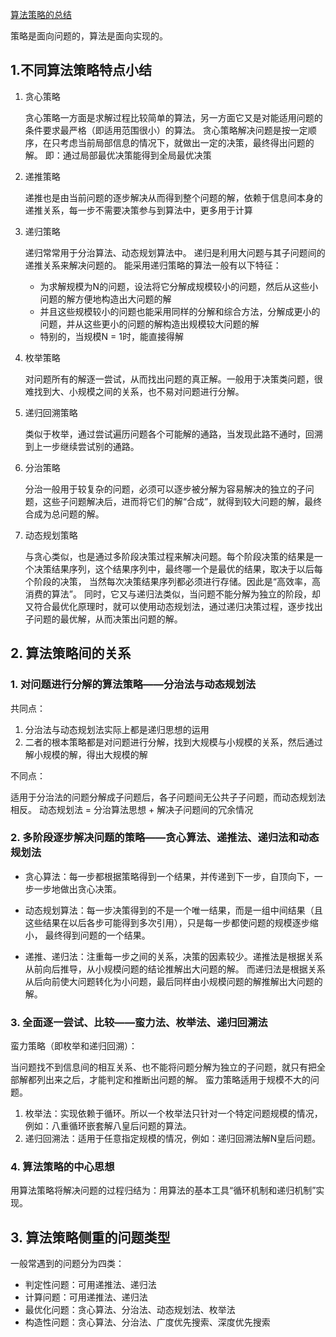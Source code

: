 [算法策略的总结](http://www.cnblogs.com/steven_oyj/archive/2010/05/22/1741482.html)


策略是面向问题的，算法是面向实现的。

## 1.不同算法策略特点小结

1. 贪心策略

    贪心策略一方面是求解过程比较简单的算法，另一方面它又是对能适用问题的条件要求最严格（即适用范围很小）的算法。
    贪心策略解决问题是按一定顺序，在只考虑当前局部信息的情况下，就做出一定的决策，最终得出问题的解。
    即：通过局部最优决策能得到全局最优决策

2. 递推策略

    递推也是由当前问题的逐步解决从而得到整个问题的解，依赖于信息间本身的递推关系，每一步不需要决策参与到算法中，更多用于计算

3. 递归策略

    递归常常用于分治算法、动态规划算法中。
    递归是利用大问题与其子问题间的递推关系来解决问题的。
    能采用递归策略的算法一般有以下特征：

    * 为求解规模为N的问题，设法将它分解成规模较小的问题，然后从这些小问题的解方便地构造出大问题的解
    * 并且这些规模较小的问题也能采用同样的分解和综合方法，分解成更小的问题，并从这些更小的问题的解构造出规模较大问题的解
    * 特别的，当规模N = 1时，能直接得解

4. 枚举策略

    对问题所有的解逐一尝试，从而找出问题的真正解。一般用于决策类问题，很难找到大、小规模之间的关系，也不易对问题进行分解。

5. 递归回溯策略

    类似于枚举，通过尝试遍历问题各个可能解的通路，当发现此路不通时，回溯到上一步继续尝试别的通路。

6. 分治策略

    分治一般用于较复杂的问题，必须可以逐步被分解为容易解决的独立的子问题，这些子问题解决后，进而将它们的解“合成”，就得到较大问题的解，最终合成为总问题的解。

7. 动态规划策略

    与贪心类似，也是通过多阶段决策过程来解决问题。每个阶段决策的结果是一个决策结果序列，这个结果序列中，最终哪一个是最优的结果，取决于以后每个阶段的决策，
    当然每次决策结果序列都必须进行存储。因此是“高效率，高消费的算法”。
    同时，它又与递归法类似，当问题不能分解为独立的阶段，却又符合最优化原理时，就可以使用动态规划法，通过递归决策过程，逐步找出子问题的最优解，从而决策出问题的解。

## 2. 算法策略间的关系

### 1. 对问题进行分解的算法策略——分治法与动态规划法

共同点：

1. 分治法与动态规划法实际上都是递归思想的运用
2. 二者的根本策略都是对问题进行分解，找到大规模与小规模的关系，然后通过解小规模的解，得出大规模的解

不同点： 

适用于分治法的问题分解成子问题后，各子问题间无公共子子问题，而动态规划法相反。
动态规划法 = 分治算法思想 + 解决子问题间的冗余情况

### 2. 多阶段逐步解决问题的策略——贪心算法、递推法、递归法和动态规划法

* 贪心算法：每一步都根据策略得到一个结果，并传递到下一步，自顶向下，一步一步地做出贪心决策。

* 动态规划算法：每一步决策得到的不是一个唯一结果，而是一组中间结果（且这些结果在以后各步可能得到多次引用），只是每一步都使问题的规模逐步缩小，
    最终得到问题的一个结果。

* 递推、递归法：注重每一步之间的关系，决策的因素较少。递推法是根据关系从前向后推导，从小规模问题的结论推解出大问题的解。
    而递归法是根据关系从后向前使大问题转化为小问题，最后同样由小规模问题的解推解出大问题的解。

### 3. 全面逐一尝试、比较——蛮力法、枚举法、递归回溯法   

蛮力策略（即枚举和递归回溯）：

当问题找不到信息间的相互关系、也不能将问题分解为独立的子问题，就只有把全部解都列出来之后，才能判定和推断出问题的解。
蛮力策略适用于规模不大的问题。

1. 枚举法：实现依赖于循环。所以一个枚举法只针对一个特定问题规模的情况，例如：八重循环嵌套解八皇后问题的算法。
2. 递归回溯法：适用于任意指定规模的情况，例如：递归回溯法解N皇后问题。

### 4. 算法策略的中心思想

用算法策略将解决问题的过程归结为：用算法的基本工具“循环机制和递归机制”实现。


## 3. 算法策略侧重的问题类型

一般常遇到的问题分为四类：

* 判定性问题：可用递推法、递归法
* 计算问题：可用递推法、递归法
* 最优化问题：贪心算法、分治法、动态规划法、枚举法
* 构造性问题：贪心算法、分治法、广度优先搜索、深度优先搜索
